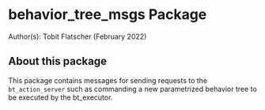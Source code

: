 # behavior_tree_msgs Package

Author(s): Tobit Flatscher (February 2022)

## About this package

This package contains messages for sending requests to the `bt_action_server` such as commanding a new parametrized behavior tree to be executed by the bt_executor.
